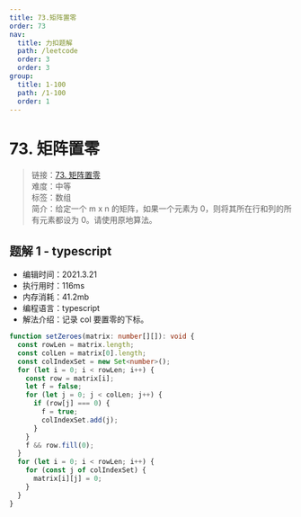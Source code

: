 ```yaml
---
title: 73.矩阵置零
order: 73
nav:
  title: 力扣题解
  path: /leetcode
  order: 3
  order: 3
group:
  title: 1-100
  path: /1-100
  order: 1
---
```


# 73. 矩阵置零

> 链接：[73. 矩阵置零](https://leetcode-cn.com/problems/set-matrix-zeroes/)  
> 难度：中等  
> 标签：数组  
> 简介：给定一个 m x n 的矩阵，如果一个元素为 0，则将其所在行和列的所有元素都设为 0。请使用原地算法。

## 题解 1 - typescript

- 编辑时间：2021.3.21
- 执行用时：116ms
- 内存消耗：41.2mb
- 编程语言：typescript
- 解法介绍：记录 col 要置零的下标。

```typescript
function setZeroes(matrix: number[][]): void {
  const rowLen = matrix.length;
  const colLen = matrix[0].length;
  const colIndexSet = new Set<number>();
  for (let i = 0; i < rowLen; i++) {
    const row = matrix[i];
    let f = false;
    for (let j = 0; j < colLen; j++) {
      if (row[j] === 0) {
        f = true;
        colIndexSet.add(j);
      }
    }
    f && row.fill(0);
  }
  for (let i = 0; i < rowLen; i++) {
    for (const j of colIndexSet) {
      matrix[i][j] = 0;
    }
  }
}
```
